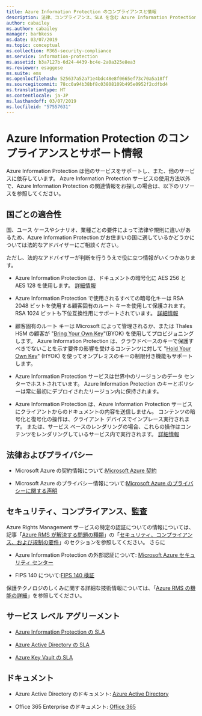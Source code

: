 ```yaml
---
title: Azure Information Protection のコンプライアンスと情報
description: 法律、コンプライアンス、SLA を含む Azure Information Protection のサポート情報を紹介します。
author: cabailey
ms.author: cabailey
manager: barbkess
ms.date: 03/07/2019
ms.topic: conceptual
ms.collection: M365-security-compliance
ms.service: information-protection
ms.assetid: b3a7127b-6d24-4439-bc4e-2a0a325e8ea3
ms.reviewer: esaggese
ms.suite: ems
ms.openlocfilehash: 525637a52a71e4bdc48e8f0665ef73c70a5a18ff
ms.sourcegitcommit: 78cc0a94b38bf8c03808109b495e0952f2cdfbd4
ms.translationtype: HT
ms.contentlocale: ja-JP
ms.lasthandoff: 03/07/2019
ms.locfileid: "57557631"
---
```

# <a name="compliance-and-supporting-information-for-azureinformation-protection"></a>Azure Information Protection のコンプライアンスとサポート情報

Azure Information Protection は他のサービスをサポートし、また、他のサービスに依存しています。 Azure Information Protection サービスの使用方法以外で、Azure Information Protection の関連情報をお探しの場合は、以下のリソースを参照してください。

## <a name="suitability-for-different-countries"></a>国ごとの適合性

国、ユース ケースやシナリオ、業種ごとの要件によって法律や規則に違いがあるため、Azure Information Protection がお住まいの国に適しているかどうかについては法的なアドバイザーにご相談ください。

ただし、法的なアドバイザーが判断を行ううえで役に立つ情報がいくつかあります。

- Azure Information Protection は、ドキュメントの暗号化に AES 256 と AES 128 を使用します。 [詳細情報](./how-does-it-work.md#cryptographic-controls-used-by-azure-rms-algorithms-and-key-lengths)

- Azure Information Protection で使用されるすべての暗号化キーは RSA 2048 ビットを使用する顧客固有のルート キーを使用して保護されます。 RSA 1024 ビットも下位互換性用にサポートされています。 [詳細情報](./how-does-it-work.md#cryptographic-controls-used-by-azure-rms-algorithms-and-key-lengths)

- 顧客固有のルート キーは Microsoft によって管理されるか、または Thales HSM の顧客が "[Bring Your Own Key](plan-implement-tenant-key.md)"(BYOK) を使用してプロビジョニングします。 Azure Information Protection は、クラウドベースのキーで保護すべきでないことを示す要件の影響を受けるコンテンツに対して "[Hold Your Own Key](configure-adrms-restrictions.md)" (HYOK) を使ってオンプレミスのキーの制限付き機能もサポートします。

- Azure Information Protection サービスは世界中のリージョンのデータ センターでホストされています。 Azure Information Protection のキーとポリシーは常に最初にデプロイされたリージョン内に保持されます。
 
- Azure Information Protection は、Azure Information Protection サービスにクライアントからのドキュメントの内容を送信しません。 コンテンツの暗号化と復号化の操作は、クライアント デバイスでインプレース実行されます。 または、サービス ベースのレンダリングの場合、これらの操作はコンテンツをレンダリングしているサービス内で実行されます。 [詳細情報](./how-does-it-work.md)

## <a name="legal-and-privacy"></a>法律およびプライバシー

- Microsoft Azure の契約情報について:[Microsoft Azure 契約](https://azure.microsoft.com/support/legal/subscription-agreement/)

- Microsoft Azure のプライバシー情報について:[Microsoft Azure のプライバシーに関する声明](https://azure.microsoft.com/support/legal/privacy-statement/)

## <a name="security-compliance-and-auditing"></a>セキュリティ、コンプライアンス、監査

Azure Rights Management サービスの特定の認証についての情報については、記事「[Azure RMS が解決する問題の種類](./azure-rms-problems-it-solves.md)」の「[セキュリティ、コンプライアンス、および規制の要件](./what-is-azure-rms.md#security-compliance-and-regulatory-requirements)」のセクションを参照してください。 さらに

- Azure Information Protection の外部認証について: [Microsoft Azure セキュリティ センター](https://azure.microsoft.com/support/trust-center/)

- FIPS 140 について:[FIPS 140 検証](https://technet.microsoft.com/library/security/cc750357.aspx)

保護テクノロジのしくみに関する詳細な技術情報については、「[Azure RMS の機能の詳細](./how-does-it-work.md)」を参照してください。 

## <a name="service-level-agreements"></a>サービス レベル アグリーメント

- [Azure Information Protection の SLA](https://azure.microsoft.com/support/legal/sla/information-protection/v1_0/)

- [Azure Active Directory の SLA](https://azure.microsoft.com/support/legal/sla/active-directory/v1_0/)

- [Azure Key Vault の SLA](https://azure.microsoft.com/support/legal/sla/key-vault/v1_0/)

## <a name="documentation"></a>ドキュメント

- Azure Active Directory のドキュメント: [Azure Active Directory](/azure/active-directory/fundamentals/active-directory-whatis)

- Office 365 Enterprise のドキュメント: [Office 365](https://docs.microsoft.com/en-us/Office365/Enterprise/)

